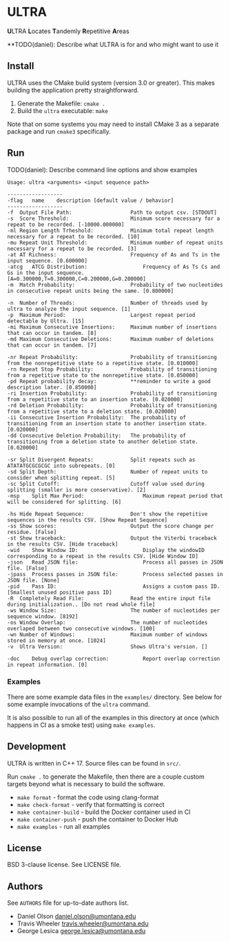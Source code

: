 # ULTRA

**U**LTRA **L**ocates **T**andemly **R**epetitive **A**reas

**TODO(daniel): Describe what ULTRA is for and who might want to use it

## Install

ULTRA uses the CMake build system (version 3.0 or greater). This makes building
the application pretty straightforward.

  1. Generate the Makefile: `cmake .`
  2. Build the `ultra` executable: `make`

Note that on some systems you may need to install CMake 3 as a separate package
and run `cmake3` specifically.

## Run

TODO(daniel): Describe command line options and show examples

```
Usage: ultra <arguments> <input sequence path>

------------------
-flag	name	description [default value / behavior]
------------------
-f	Output File Path:                   Path to output csv. [STDOUT]
-s	Score Threshold:                    Minimum score necessary for a repeat to be recorded. [-10000.000000]
-ml	Region Length Trheshold:            Minimum total repeat length necessary for a repeat to be recorded. [10]
-mu	Repeat Unit Threshold:              Minimum number of repeat units necessary for a repeat to be recorded. [3]
-at	AT Richness:                        Frequency of As and Ts in the input sequence. [0.600000]
-atcg	ATCG Distribution:                  Frequency of As Ts Cs and Gs in the input sequence. [A=0.300000,T=0.300000,C=0.200000,G=0.200000]
-m	Match Probability:                  Probability of two nucleotides in consecutive repeat units being the same. [0.800000]

-n	Number of Threads:                  Number of threads used by ultra to analyze the input sequence. [1]
-p	Maximum Period:                     Largest repeat period detectable by Ultra. [15]
-mi	Maximum Consecutive Insertions:     Maximum number of insertions that can occur in tandem. [8]
-md	Maximum Consecutive Deletions:      Maximum number of deletions that can occur in tandem. [7]

-nr	Repeat Probability:                 Probability of transitioning from the nonrepetitive state to a repetitive state. [0.010000]
-rn	Repeat Stop Probability:            Probability of transitioning from a repetitive state to the nonrepetitive state. [0.050000]
-pd	Repeat probability decay:           **reminder to write a good description later. [0.850000]
-ri	Insertion Probability:              Probability of transitioning from a repetitive state to an insertion state. [0.020000]
-rd	Deletion Probability:               Probability of transitioning from a repetitive state to a deletion state. [0.020000]
-ii	Consecutive Insertion Probability:  The probability of transitioning from an insertion state to another insertion state. [0.020000]
-dd	Consecutive Deletion Probability:   The probability of transitioning from a deletion state to another deletion state. [0.020000]

-sr	Split Divergent Repeats:            Split repeats such as ATATATGCGCGCGC into subrepeats. [0]
-sd	Split Depth:                        Number of repeat units to consider when splitting repeat. [5]
-sc	Split Cutoff:                       Cutoff value used during splitting (smaller is more conservative). [2]
-msp	Split Max Period:                   Maximum repeat period that will be considered for splitting. [6]

-hs	Hide Repeat Sequence:               Don't show the repetitive sequences in the results CSV. [Show Repeat Sequence]
-ss	Show scores:                        Output the score change per residue. [False]
-st	Show traceback:                     Output the Viterbi traceback in the results CSV. [Hide traceback]
-wid	Show Window ID:                     Display the windowID corresponding to a repeat in the results CSV. [Hide Window ID]
-json	Read JSON file:                     Process all passes in JSON file. [False]
-jpass	Process passes in JSON file:        Process selected passes in JSON file. [None]
-pid	Pass ID:                            Assigns a custom pass ID. [Smallest unused positive pass ID]
-R	Completely Read File:               Read the entire input file during initialization.. [Do not read whole file]
-ws	Window Size:                        The number of nucleotides per sequence window. [8192]
-os	Window Overlap:                     The number of nucleotides overlaped between two consecutive windows. [100]
-wn	Number of Windows:                  Maximum number of windows stored in memory at once. [1024]
-v	Ultra Version:                      Shows Ultra's version. []

-doc	Debug overlap correction:           Report overlap correction in repeat information. [0]
```

### Examples

There are some example data files in the `examples/` directory. See below for
some example invocations of the `ultra` command.

It is also possible to run all of the examples in this directory at once (which
happens in CI as a smoke test) using `make examples`.

## Development

ULTRA is written in C++ 17. Source files can be found in `src/`.

Run `cmake .` to generate the Makefile, then there are a couple custom targets
beyond what is necessary to build the software.

  * `make format` - format the code using clang-format
  * `make check-format` - verify that formatting is correct
  * `make container-build` - build the Docker container used in CI
  * `make container-push` - push the container to Docker Hub
  * `make examples` - run all examples

## License

BSD 3-clause license. See LICENSE file.

## Authors

See `AUTHORS` file for up-to-date authors list.

  - Daniel Olson <daniel.olson@umontana.edu>
  - Travis Wheeler <travis.wheeler@umontana.edu>
  - George Lesica <george.lesica@umontana.edu>

